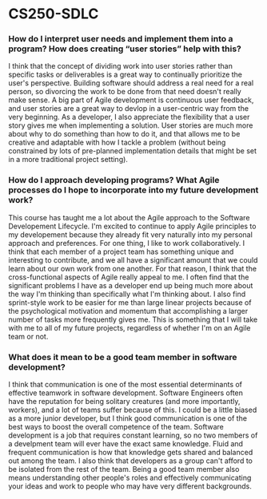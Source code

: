 # CS250-SDLC

### How do I interpret user needs and implement them into a program? How does creating “user stories” help with this?
I think that the concept of dividing work into user stories rather than specific tasks or deliverables is a great way to continually prioritize the user's perspective. Building software should address a real need for a real person, so divorcing the work to be done from that need doesn't really make sense. A big part of Agile development is continuous user feedback, and user stories are a great way to devlop in a user-centric way from the very beginning. As a developer, I also appreciate the flexibility that a user story gives me when implementing a solution. User stories are much more about why to do something than how to do it, and that allows me to be creative and adaptable with how I tackle a problem (without being constrained by lots of pre-planned implementation details that might be set in a more traditional project setting).

### How do I approach developing programs? What Agile processes do I hope to incorporate into my future development work?
This course has taught me a lot about the Agile approach to the Software Developement Lifecycle. I'm excited to continue to apply Agile principles to my developement because they already fit very naturally into my personal approach and preferences. For one thing, I like to work collaboratively. I think that each member of a project team has something unique and interesting to contribute, and we all have a significant amount that we could learn about our own work from one another. For that reason, I think that the cross-functional aspects of Agile really appeal to me. I often find that the significant problems I have as a developer end up being much more about the way I'm thinking than specifically what I'm thinking about. I also find sprint-style work to be easier for me than large linear projects because of the psychological motivation and momentum that accomplishing a larger number of tasks more frequently gives me. This is something that I will take with me to all of my future projects, regardless of whether I'm on an Agile team or not.

### What does it mean to be a good team member in software development?
I think that communication is one of the most essential determinants of effective teamwork in software development. Software Engineers often have the reputation for being solitary creatures (and more importantly, workers), and a lot of teams suffer because of this. I could be a little biased as a more junior developer, but I think good communication is one of the best ways to boost the overall competence of the team. Software development is a job that requires constant learning, so no two members of a develpment team will ever have the exact same knowledge. Fluid and frequent communication is how that knowledge gets shared and balanced out among the team. I also think that developers as a group can't afford to be isolated from the rest of the team. Being a good team member also means understanding other people's roles and effectively communicating your ideas and work to people who may have very different backgrounds.      
